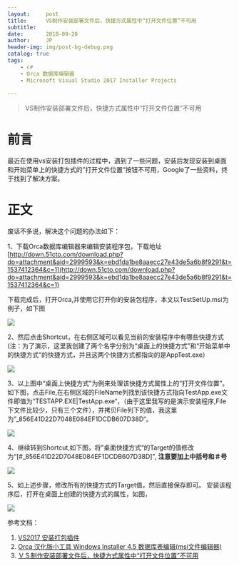 ```yaml
---
layout:     post
title:      VS制作安装部署文件后，快捷方式属性中“打开文件位置”不可用
subtitle:   
date:       2018-09-20
author:     JP
header-img: img/post-bg-debug.png
catalog: true
tags:
    - c#
    - Orca 数据库编辑器
    - Microsoft Visual Studio 2017 Installer Projects
    
---
```


> VS制作安装部署文件后，快捷方式属性中“打开文件位置”不可用



# 前言
最近在使用vs安装打包插件的过程中，遇到了一些问题，安装后发现安装到桌面和开始菜单上的快捷方式的”打开文件位置“按钮不可用，Google了一些资料，终于找到了解决方案。


# 正文

废话不多说，解决这个问题的办法如下：

1、下载Orca数据库编辑器来编辑安装程序包，下载地址<br>
[http://down.51cto.com/download.php?do=attachment&aid=2999593&k=ebd1da1be8aaecc27e43de5a6b8f9291&t=1537412364&c=1](http://down.51cto.com/download.php?do=attachment&aid=2999593&k=ebd1da1be8aaecc27e43de5a6b8f9291&t=1537412364&c=1)

下载完成后，打开Orca,并使用它打开你的安装包程序，本文以TestSetUp.msi为例子，如下图

![](http://my.csdn.net/uploads/201206/09/1339256067_9033.png)

2、然后点击Shortcut，在右侧区域可以看见当前的安装程序中有哪些快捷方式(注：为了演示，这里我创建了两个名字分别为“桌面上的快捷方式”和“开始菜单中的快捷方式“的快捷方式，并且这两个快捷方式都指向的是AppTest.exe）

![](http://my.csdn.net/uploads/201206/09/1339256923_1195.png)

3、以上图中“桌面上快捷方式”为例来处理该快捷方式属性上的“打开文件位置”。如下图，点击File,在右侧区域的FileName列找到该快捷方式指向TestApp.exe文件即值为“TESTAPP.EXE|TestApp.exe“，（由于这里我写的是演示安装程序,File下文件比较少，只有三个文件），并拷贝File列下的值，我这里为”_856E41D22D7048E084EF1DCDB607D38D“。

![](http://my.csdn.net/uploads/201206/10/1339258776_8151.png)

4、继续转到Shortcut,如下图，将”桌面快捷方式“的Target的值修改为“[#_856E41D22D7048E084EF1DCDB607D38D]",
**注意要加上中括号和＃号**

![](http://my.csdn.net/uploads/201206/10/1339258995_2531.png)

5、如上述步骤，修改所有的快捷方式的Target值，然后直接保存即可。
安装该程序后，打开在桌面上创建的快捷方式的属性，如图，

![](http://my.csdn.net/uploads/201206/10/1339259526_4887.png)

参考文档：<br>
1. [VS2017 安装打包插件](https://www.cnblogs.com/love007/p/7879534.html)<br>
2. [Orca 汉化版小工具 Windows Installer 4.5 数据库表编辑(msi文件编辑器)](http://blog.51cto.com/wscyza/253025)<br>
3. [ＶＳ制作安装部署文件后，快捷方式属性中“打开文件位置”不可用](https://blog.csdn.net/zengguoyu/article/details/7648703)<br>










